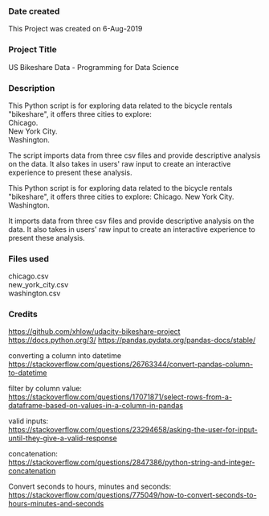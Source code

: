 ### Date created
This Project was created on 6-Aug-2019

### Project Title
US Bikeshare Data - Programming for Data Science

### Description
This Python script is for exploring data related to the bicycle rentals "bikeshare", it offers three cities to explore: <br />
Chicago. <br /> New York City. <br /> Washington.

The script imports data from three csv files and provide descriptive analysis on the data. It also takes in users' raw input to create an interactive experience to present these analysis.

This Python script is for exploring data related to the bicycle rentals "bikeshare", it offers three cities to explore:
Chicago.
New York City.
Washington.

It imports data from three csv files and provide descriptive analysis on the data. It also takes in users' raw input to create an interactive experience to present these analysis.

### Files used
chicago.csv <br />
new_york_city.csv <br />
washington.csv


### Credits
https://github.com/xhlow/udacity-bikeshare-project
https://docs.python.org/3/
https://pandas.pydata.org/pandas-docs/stable/

converting a column into datetime <br />
https://stackoverflow.com/questions/26763344/convert-pandas-column-to-datetime

filter by column value: <br />
https://stackoverflow.com/questions/17071871/select-rows-from-a-dataframe-based-on-values-in-a-column-in-pandas

valid inputs:<br />
https://stackoverflow.com/questions/23294658/asking-the-user-for-input-until-they-give-a-valid-response

concatenation:<br />
https://stackoverflow.com/questions/2847386/python-string-and-integer-concatenation

Convert seconds to hours, minutes and seconds:<br />
https://stackoverflow.com/questions/775049/how-to-convert-seconds-to-hours-minutes-and-seconds
